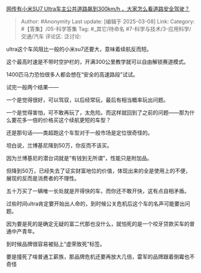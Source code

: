 [网传有小米SU7 Ultra车主公共道路飙到300km/h ，大家怎么看道路安全驾驶？](https://www.zhihu.com/question/14290267358/answer/119518300032)

> Author: #Anonymity
> Last update: [编辑于 2025-03-08]
> Link:
> Category: #【答集】/05-科学答集
> Tag: #_其它/待命名 #7-科学与技术/3-应用科学/交通/汽车
> 评论区:
> 泛讨论:

ultra这个车风阻比一般的小米su7还要大，意味着续航反而短。

这个最高时速是不带时空护栏的，开满300公里教学就可以自由解锁赛道模式。

1400匹马力恐怕很多人都会想在“安全的高速路段”试试。

试完一般两个结果——

一个是觉得很好，可以驾驭，以后经常玩，最后有相当概率玩出问题。

一个是觉得害怕，可不敢再玩了，太危险。而这样就回到了之前的问题——那为什么要花多一倍的价格买这个续航更短的车型？

还是那句话——类超跑这个车型对于一般市场是定位很奇怪的。

坦白说，兰博基尼降到50万，你反而不该买。

因为兰博基尼的潜台词就是“有钱到无所谓”，性能只是附加品。

但降到50万，已经失去了证实财富地位的价值，体现出来的全是使用上的不便，展现的反而是消费者的不理性。

五十万买了一辆唯一长处就是开得快的车，而你还不敢开快，这有点自相矛盾。

过些时间ultra肯定要开始出人命的，到时候公关危机后这个车的名声可能要出问题。

因为要是死的是确定无疑的富二代那也没什么，就怕死的是一个咬牙贷款买车的普通中产青年。

到时候品牌很容易被贴上“虚荣致死”标签。

要是撞死了啥普通工薪族，那品牌危机还要再放大几倍，雷军的品牌跟着倒霉也不奇怪
